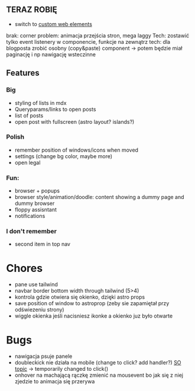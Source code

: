 ## TERAZ ROBIĘ
- switch to [custom web elements](https://docs.astro.build/en/guides/client-side-scripts/#web-components-with-custom-elements)

brak: corner
problem: animacja przejścia stron, mega laggy
Tech: zostawić tylko event listenery w componencie, funkcje na zewnątrz
tech: dla blogposta zrobić osobny (copy&paste) component -> potem będzie miał paginację i np nawigację wsteczinne

## Features

### Big

- styling of lists in mdx
- Queryparams/links to open posts
- list of posts
- open post with fullscreen (astro layout? islands?)

### Polish

- remember position of windows/icons when moved
- settings (change bg color, maybe more)
- open legal

### Fun:

- browser + popups
- browser style/animation/doodle: content showing a dummy page and dummy browser
- floppy assisntant
- notifications

### I don't remember

- second item in top nav

# Chores

- pane use tailwind
- navbar border bottom width through tailwind (5>4)
- kontrola gdzie otwiera się okienko, dzięki astro props
- save position of window to astroprop (zeby sie zapamiętał przy odświezeniu strony)
- wiggle okienka jeśli nacisniesz ikonke a okienko juz było otwarte

# Bugs
- nawigacja psuje panele
- doubleckick nie działa na mobile (change to click? add handler?) [SO topic](https://stackoverflow.com/questions/28940676/how-to-make-ondblclick-event-works-on-phone) -> temporarily changed to click()
- onhover na machającą rączkę zmienić na mousevent bo jak się z niej zjedzie to animacja się przerywa